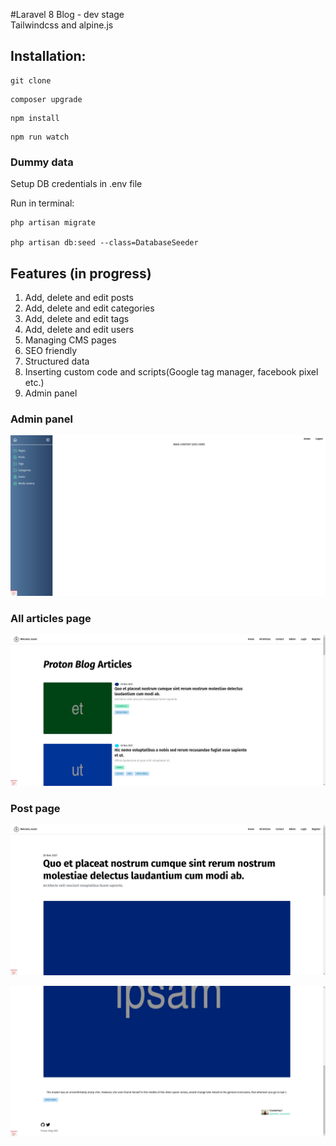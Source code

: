 #Laravel 8 Blog - dev stage   
Tailwindcss and alpine.js
## Installation:
````
git clone
````
````
composer upgrade
````
```` 
npm install
````
````
npm run watch
````
### Dummy data

Setup DB credentials in .env file

Run in terminal:
````
php artisan migrate

php artisan db:seed --class=DatabaseSeeder
````
## Features (in progress)

1. Add, delete and edit posts
2. Add, delete and edit categories
3. Add, delete and edit tags
4. Add, delete and edit users
5. Managing CMS pages
6. SEO friendly
7. Structured data
8. Inserting custom code and scripts(Google tag manager, facebook pixel etc.)
9. Admin panel

### Admin panel
![Laravel 8 blog](./admindashboard-laravel8.jpeg?raw=true "Admin dashboard")
### All articles page
![All posts](./all-articles.jpeg?raw=true "All posts")
### Post page
![All posts](./post.jpeg?raw=true "Post page ")

![Post page bottom](./post-part2.jpeg?raw=true "Post page bottom")

